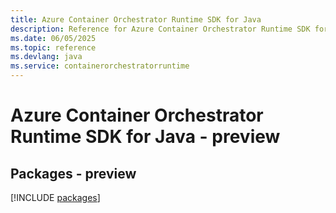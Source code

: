 ```yaml
---
title: Azure Container Orchestrator Runtime SDK for Java
description: Reference for Azure Container Orchestrator Runtime SDK for Java
ms.date: 06/05/2025
ms.topic: reference
ms.devlang: java
ms.service: containerorchestratorruntime
---
```

# Azure Container Orchestrator Runtime SDK for Java - preview
## Packages - preview
[!INCLUDE [packages](container-orchestrator-runtime-index.md)]